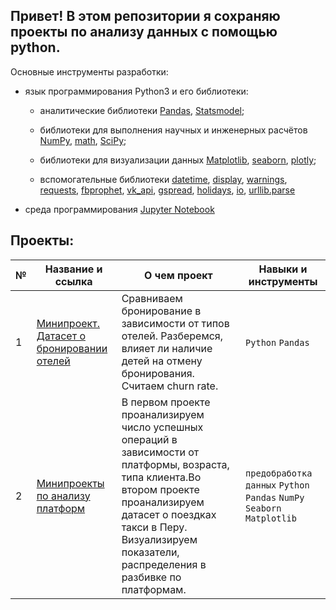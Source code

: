 ## Привет! В этом репозитории я сохраняю проекты по анализу данных с помощью python.

Основные инструменты разработки:

* язык программирования Python3 и его библиотеки:

    + аналитические библиотеки [Pandas](https://pandas.pydata.org/), [Statsmodel](https://www.statsmodels.org/stable/index.html);

    + библиотеки для выполнения научных и инженерных расчётов [NumPy](https://numpy.org/), [math](https://docs.python.org/3/library/math.html), [SciPy](https://scipy.org/);

    + библиотеки для визуализации данных [Matplotlib](https://matplotlib.org/), [seaborn](https://seaborn.pydata.org/), [plotly](https://plotly.com/python/);

    + вспомогательные библиотеки [datetime](https://docs.python.org/3/library/datetime.html), [display](https://ipython.org/ipython-doc/3/api/generated/IPython.display.html), [warnings](https://docs.python.org/3/library/warnings.html), [requests](https://pythonru.com/biblioteki/kratkoe-rukovodstvo-po-biblioteke-python-requests), [fbprophet](https://facebook.github.io/prophet/docs/quick_start.html), [vk_api](https://vk-api.readthedocs.io/en/latest/), [gspread](https://docs.gspread.org/en/latest/), [holidays](https://pypi.org/project/holidays/), [io](https://docs.python.org/3/library/io.html), [urllib.parse](https://docs.python.org/3/library/urllib.parse.html)

* среда программирования [Jupyter Notebook](https://jupyter.org/)

## Проекты:
| №| Название и ссылка | О чем проект                                                     | Навыки и инструменты           |  
|-----------|-------------------|------------------------------------------------------------------|-----------------------------------|
|1              |[Минипроект. Датасет о бронировании отелей](https://github.com/belladzhu/python_projects/tree/main/mini-project%20booking/)|Сравниваем бронирование в зависимости от типов отелей. Разберемся, влияет ли наличие детей на отмену бронирования. Считаем churn rate.  |`Python` `Pandas`|
|2              |[Минипроекты по анализу платформ](https://github.com/belladzhu/python_projects/tree/main/mini-projects%20platform/)|В первом проекте проанализируем число успешных операций в зависимости от платформы, возраста, типа клиента.Во втором проекте проанализируем датасет о поездках такси в Перу. Визуализируем показатели, распределения в разбивке по платформам.|`предобработка данных` `Python` `Pandas` `NumPy` `Seaborn` `Matplotlib` |
